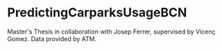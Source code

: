 # PredictingCarparksUsageBCN
Master's Thesis in collaboration with Josep Ferrer, supervised by Vicenç Gomez. Data provided by ATM.  
